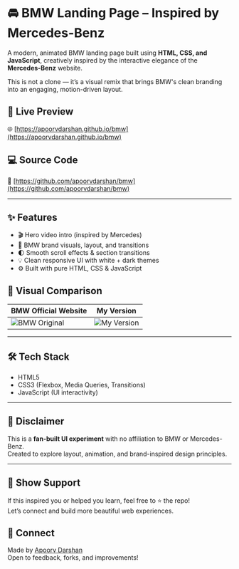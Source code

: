 # 🚘 BMW Landing Page – Inspired by Mercedes-Benz

A modern, animated BMW landing page built using **HTML, CSS, and JavaScript**, creatively inspired by the interactive elegance of the **Mercedes-Benz** website.

This is not a clone — it’s a visual remix that brings BMW's clean branding into an engaging, motion-driven layout.

## 🔗 Live Preview

🌐 [https://apoorvdarshan.github.io/bmw](https://apoorvdarshan.github.io/bmw)

## 💻 Source Code

📂 [https://github.com/apoorvdarshan/bmw](https://github.com/apoorvdarshan/bmw)

---

## ✨ Features

- 🎬 Hero video intro (inspired by Mercedes)  
- 🚗 BMW brand visuals, layout, and transitions  
- 🌓 Smooth scroll effects & section transitions  
- 💡 Clean responsive UI with white + dark themes  
- ⚙️ Built with pure HTML, CSS & JavaScript

## 📸 Visual Comparison

| BMW Official Website | My Version |
|----------------------|------------|
| ![BMW Original](https://github.com/user-attachments/assets/d219f65a-37b0-4f5f-a527-fb90ff8d4cfe) | ![My Version](https://github.com/user-attachments/assets/e91c02e4-327a-4582-b2e0-d077dd506bde) |

---

## 🛠️ Tech Stack

- HTML5  
- CSS3 (Flexbox, Media Queries, Transitions)  
- JavaScript (UI interactivity)

---

## 📄 Disclaimer

This is a **fan-built UI experiment** with no affiliation to BMW or Mercedes-Benz.  
Created to explore layout, animation, and brand-inspired design principles.

---

## 🙌 Show Support

If this inspired you or helped you learn, feel free to ⭐ the repo!  
Let’s connect and build more beautiful web experiences.

## 💬 Connect

Made by [Apoorv Darshan](https://github.com/apoorvdarshan)  
Open to feedback, forks, and improvements!
